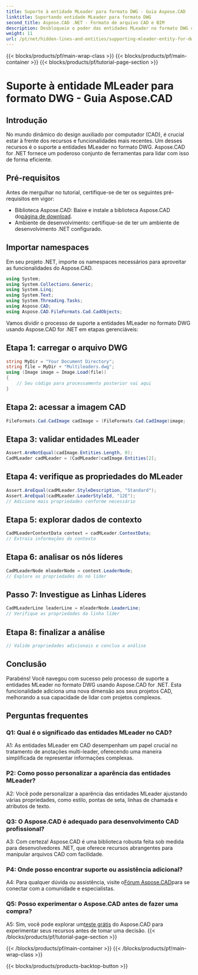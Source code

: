```yaml
---
title: Suporte à entidade MLeader para formato DWG - Guia Aspose.CAD
linktitle: Suportando entidade MLeader para formato DWG
second_title: Aspose.CAD .NET - Formato de arquivo CAD e BIM
description: Desbloqueie o poder das entidades MLeader no formato DWG com Aspose.CAD for .NET. Eleve seus projetos CAD sem esforço.
weight: 11
url: /pt/net/hidden-lines-and-entities/supporting-mleader-entity-for-dwg-format/
---
```


{{< blocks/products/pf/main-wrap-class >}}
{{< blocks/products/pf/main-container >}}
{{< blocks/products/pf/tutorial-page-section >}}

# Suporte à entidade MLeader para formato DWG - Guia Aspose.CAD

## Introdução

No mundo dinâmico do design auxiliado por computador (CAD), é crucial estar à frente dos recursos e funcionalidades mais recentes. Um desses recursos é o suporte a entidades MLeader no formato DWG. Aspose.CAD for .NET fornece um poderoso conjunto de ferramentas para lidar com isso de forma eficiente.

## Pré-requisitos

Antes de mergulhar no tutorial, certifique-se de ter os seguintes pré-requisitos em vigor:

-  Biblioteca Aspose.CAD: Baixe e instale a biblioteca Aspose.CAD do[página de download](https://releases.aspose.com/cad/net/).
- Ambiente de desenvolvimento: certifique-se de ter um ambiente de desenvolvimento .NET configurado.

## Importar namespaces

Em seu projeto .NET, importe os namespaces necessários para aproveitar as funcionalidades do Aspose.CAD.

```csharp
using System;
using System.Collections.Generic;
using System.Linq;
using System.Text;
using System.Threading.Tasks;
using Aspose.CAD;
using Aspose.CAD.FileFormats.Cad.CadObjects;
```

Vamos dividir o processo de suporte a entidades MLeader no formato DWG usando Aspose.CAD for .NET em etapas gerenciáveis:

## Etapa 1: carregar o arquivo DWG

```csharp
string MyDir = "Your Document Directory";
string file = MyDir + "Multileaders.dwg";
using (Image image = Image.Load(file))
{
    // Seu código para processamento posterior vai aqui
}
```

## Etapa 2: acessar a imagem CAD

```csharp
FileFormats.Cad.CadImage cadImage = (FileFormats.Cad.CadImage)image;
```

## Etapa 3: validar entidades MLeader

```csharp
Assert.AreNotEqual(cadImage.Entities.Length, 0);
CadMLeader cadMLeader = (CadMLeader)cadImage.Entities[2];
```

## Etapa 4: verifique as propriedades do MLeader

```csharp
Assert.AreEqual(cadMLeader.StyleDescription, "Standard");
Assert.AreEqual(cadMLeader.LeaderStyleId, "12E");
// Adicione mais propriedades conforme necessário
```

## Etapa 5: explorar dados de contexto

```csharp
CadMLeaderContextData context = cadMLeader.ContextData;
// Extraia informações do contexto
```

## Etapa 6: analisar os nós líderes

```csharp
CadMLeaderNode mleaderNode = context.LeaderNode;
// Explore as propriedades do nó líder
```

## Passo 7: Investigue as Linhas Líderes

```csharp
CadMLeaderLine leaderLine = mleaderNode.LeaderLine;
// Verifique as propriedades da linha líder
```

## Etapa 8: finalizar a análise

```csharp
// Valide propriedades adicionais e conclua a análise
```

## Conclusão

Parabéns! Você navegou com sucesso pelo processo de suporte a entidades MLeader no formato DWG usando Aspose.CAD for .NET. Esta funcionalidade adiciona uma nova dimensão aos seus projetos CAD, melhorando a sua capacidade de lidar com projetos complexos.

## Perguntas frequentes

### Q1: Qual é o significado das entidades MLeader no CAD?

A1: As entidades MLeader em CAD desempenham um papel crucial no tratamento de anotações multi-leader, oferecendo uma maneira simplificada de representar informações complexas.

### P2: Como posso personalizar a aparência das entidades MLeader?

A2: Você pode personalizar a aparência das entidades MLeader ajustando várias propriedades, como estilo, pontas de seta, linhas de chamada e atributos de texto.

### Q3: O Aspose.CAD é adequado para desenvolvimento CAD profissional?

A3: Com certeza! Aspose.CAD é uma biblioteca robusta feita sob medida para desenvolvedores .NET, que oferece recursos abrangentes para manipular arquivos CAD com facilidade.

### P4: Onde posso encontrar suporte ou assistência adicional?

A4: Para qualquer dúvida ou assistência, visite o[Fórum Aspose.CAD](https://forum.aspose.com/c/cad/19)para se conectar com a comunidade e especialistas.

### Q5: Posso experimentar o Aspose.CAD antes de fazer uma compra?

 A5: Sim, você pode explorar um[teste grátis](https://releases.aspose.com/) do Aspose.CAD para experimentar seus recursos antes de tomar uma decisão.
{{< /blocks/products/pf/tutorial-page-section >}}

{{< /blocks/products/pf/main-container >}}
{{< /blocks/products/pf/main-wrap-class >}}

{{< blocks/products/products-backtop-button >}}
